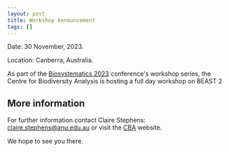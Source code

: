 ```yaml
---
layout: post
title: Workshop Announcement
tags: []
---
```

Date: 30 November, 2023.

Location: Canberra, Australia.

As part of the [Biosystematics 2023](https://cba.anu.edu.au/news-events/events/biosystematics-2023-celebrating-past-planning-future) 
conference's workshop series, 
the Centre for Biodiversity Analysis is hosting a full day workshop on BEAST 2


## More information

For further information contact Claire Stephens: [claire.stephens@anu.edu.au](mail:claire.stephens@anu.edu.au) or 
visit the [CBA](https://cba.anu.edu.au/news-events/events/beast-2-workshop) website.

We hope to see you there.



